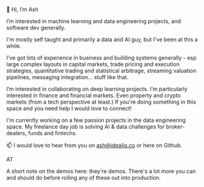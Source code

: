 👋 Hi, I’m Ash

I’m interested in machine learning and data engineering projects, and software dev generally. 

I'm mostly self taught and primarily a data and AI guy, but I've been at this a while. 

I've got lots of experience in business and building systems generally - esp large complex layouts in capital markets, trade pricing and execution strategies, quantitative trading and statistical arbitrage, streaming valuation pipelines, messaging integration... stuff like that.
 
I’m interested in collaborating on deep learning projects. I'm particularly interested in finance and financial markets. Even property and crypto markets (from a tech perspective at least.) If you're doing something in this space and you need help I would love to connect! 

I'm currently working on a few passion projects in the data engineering space. My freelance day job is solving AI & data challenges for broker-dealers, funds and fintechs.
 
📫 I would love to hear from you on ash@idealiq.co or here on Github.

AT

A short note on the demos here: they're demos. There's a lot more you can and should do before rolling any of these out into production.

<!---
ashatidealiq/ashatidealiq is a ✨ special ✨ repository because its `README.md` (this file) appears on your GitHub profile.
You can click the Preview link to take a look at your changes.
--->
